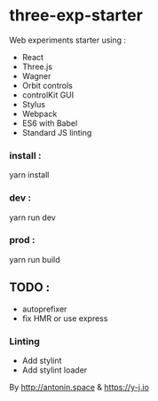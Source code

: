 # three-exp-starter
Web experiments starter using : 
* React
* Three.js
* Wagner
* Orbit controls
* controlKit GUI
* Stylus
* Webpack
* ES6 with Babel
* Standard JS linting

### install : 
yarn install
### dev :
yarn run dev
### prod :
yarn run build

## TODO : 
* autoprefixer
* fix HMR or use express

### Linting
* Add stylint
* Add stylint loader


By http://antonin.space & https://y-j.io
